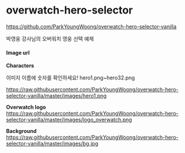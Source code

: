 # overwatch-hero-selector

https://github.com/ParkYoungWoong/overwatch-hero-selector-vanilla

박영웅 강사님의 오버워치 영웅 선택 예제

#### Image url

**Characters**

이미지 이름에 숫자를 확인하세요! hero1.png~hero32.png

https://raw.githubusercontent.com/ParkYoungWoong/overwatch-hero-selector-vanilla/master/images/hero1.png

**Overwatch logo**
https://raw.githubusercontent.com/ParkYoungWoong/overwatch-hero-selector-vanilla/master/images/logo_overwatch.png

**Background**
https://raw.githubusercontent.com/ParkYoungWoong/overwatch-hero-selector-vanilla/master/images/bg.jpg